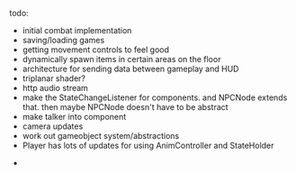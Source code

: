 todo:
* initial combat implementation
* saving/loading games
* getting movement controls to feel good
* dynamically spawn items in certain areas on the floor
* architecture for sending data between gameplay and HUD
* triplanar shader? 
* http audio stream
* make the StateChangeListener for components. and NPCNode extends that. then maybe NPCNode doesn't have to be abstract
* make talker into component
* camera updates
* work out gameobject system/abstractions
* Player has lots of updates for using AnimController and StateHolder
- 